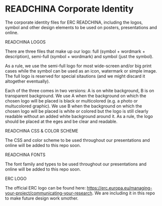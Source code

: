 # READCHINA Corporate Identity
The corporate identity files for ERC READCHINA, including the logos, symbol and other design elements to be used on posters, presentations and online.  

READCHINA LOGOS

There are three files that make up our logo: full (symbol + wordmark + description), semi-full (symbol + wordmark) and symbol (just the symbol). 

As a rule, we use the semi-full logo for most wide-screen and/or big print cases while the symbol can be used as an icon, watermark or simple image. The full logo is reserved for special sitautions (and we might discard it altogether eventually). 

Each of the three comes in two versions: A is on white background, B is on transparent background. We use A when the background on which the chosen logo will be placed is black or multicolored (e.g. a photo or multucolored graphic). We use B when the background on which the chosen logo will be placed is white or colored but the logo is still clearly readable without an added white background around it. As a rule, the logo should be placed at the eges and be clear and readable. 

READCHINA CSS & COLOR SCHEME

The CSS and color scheme to be used throughout our presentations and online will be added to this repo soon. 

READCHINA FONTS

The font family and types to be used throughout our presentations and online will be added to this repo soon.  

ERC LOGO

The official ERC logo can be found here: https://erc.europa.eu/managing-your-project/communicating-your-research. We are including it in this repo to make future design work smother. 
